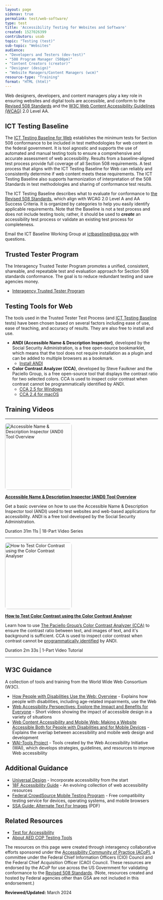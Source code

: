 ```yaml
---
layout: page
sidenav: true
permalink: test/web-software/
type: test
title: 'Accessibility Testing for Websites and Software'
created: 1527026399
contributors: usab
topic: "Testing (test)"
sub-topic: "Websites"
audience:
- "Developers and Testers (dev-test)"
- "508 Program Manager (508pm)"
- "Content Creators (creator)"
- "Designer (design)"
- "Website Managers/Content Managers (wcm)"
resource-type: "Training"
format: "HTML (html)"
---
```


Web designers, developers, and content managers play a key role in ensuring websites and digital tools are accessible, and conform to the [Revised 508 Standards][1] and the [W3C Web Content Accessibility Guidelines (WCAG)][2] 2.0 Level AA.

## ICT Testing Baseline

The [ICT Testing Baseline for Web][20] establishes the minimum tests for Section 508 conformance to be included in test methodologies for web content in the federal government. It is tool agnostic and supports the use of automated and manual testing tools to ensure a comprehensive and accurate assessment of web accessibility. Results from a baseline-aligned test process provide full coverage of all Section 508 requirements. A test process that aligns with the ICT Testing Baseline for Web can reliably and consistently determine if web content meets these requirements. The ICT Testing Baseline also supports harmonization of interpretation of the 508 Standards in test methodologies and sharing of conformance test results. 

The ICT Testing Baseline describes what to evaluate for conformance to [the Revised 508 Standards][21], which align with WCAG 2.0 Level A and AA Success Criteria. It is organized by categories to help you easily identify applicable requirements. Note that the Baseline is not a test process and does not include testing tools; rather, it should be used to ***create*** an accessibility test process or validate an existing test process for completeness.

Email the ICT Baseline Working Group at <ictbaseline@gsa.gov> with questions.

## Trusted Tester Program

The Interagency Trusted Tester Program promotes a unified, consistent, shareable, and repeatable test and evaluation approach for Section 508 standards conformance. The goal is to reduce redundant testing and save agencies money.

  * [Interagency Trusted Tester Program][3]

## Testing Tools for Web

The tools used in the Trusted Tester Test Process (and [ICT Testing Baseline][4] tests) have been chosen based on several factors including ease of use, ease of teaching, and accuracy of results. They are also free to install and use.

  * **ANDI (Accessible Name & Description Inspector)**, developed by the Social Security Administration, is a free open-source bookmarklet, which means that the tool does not require installation as a plugin and can be added to multiple browsers as a bookmark. 
      * [Install ANDI][5]
  * **Color Contrast Analyzer (CCA)**, developed by Steve Faulkner and the Paciello Group, is a free open-source tool that displays the contrast ratio for two selected colors. CCA is used to inspect color contrast when contrast cannot be programmatically identified by ANDI. 
      * [CCA 2.5 for Windows][6]
      * [CCA 2.4 for macOS][7]

## Training Videos

* * *

<div class="grid-row grid-gap">
  <div class="desktop:grid-col-3 display-flex flex-column flex-align-self-center">
    <a href="{{site.baseurl}}/training/web-software/andi-training-videos/"><img alt="Accessible Name & Description Inspector (ANDI) Tool Overview" class="img-responsive" src="https://assets.section508.gov/assets/images/thumbnails/training-video-andi-00-thumb.jpg" style="width:220px; border-radius: 8px;" /></a>
  </div>
  
  <div class="desktop:grid-col-9">
    <p>
      <a href="{{site.baseurl}}/training/web-software/andi-training-videos/"><strong>Accessible Name & Description Inspector (ANDI) Tool Overview</strong></a>
    </p>
<p>
      Get a basic overview on how to use the Accessible Name & Description Inspector tool (ANDI) used to test websites and web-based applications for accessibility. ANDI is a free tool developed by the Social Security Administration.
    </p>
<p>
      Duration 31m 11s | 18-Part Video Series
    </p>
  </div>
</div>

* * *

<div class="grid-row grid-gap">
  <div class="desktop:grid-col-3 display-flex flex-column flex-align-self-center">
    <a href="{{site.baseurl}}/training/web-software/andi-training-videos/color-contrast-analyzer/"><img alt="How to Test Color Contrast using the Color Contrast Analyser" class="img-responsive" src="https://assets.section508.gov/assets/images/thumbnails/training-video-andi-14-thumb.jpg" style="width:220px; border-radius: 8px;" /></a>
  </div>
  
  <div class="desktop:grid-col-9">
    <p>
      <a href="{{site.baseurl}}/training/web-software/andi-training-videos/color-contrast-analyzer/"><strong>How to Test Color Contrast using the Color Contrast Analyser</strong></a>
    </p>
<p>
      Learn how to use <a href="https://developer.paciellogroup.com/resources/contrastanalyser/" target="_blank">The Paciello Group’s Color Contrast Analyzer (CCA)</a> to ensure the contrast ratio between text, and images of text, and it's background is sufficient. CCA is used to inspect color contrast when contrast cannot be <a href="{{site.baseurl}}/content/glossary#programmatically-determinable">programmatically identified</a> by ANDI.
    </p>
<p>
      Duration 2m 33s | 1-Part Video Tutorial
    </p>
  </div>
</div>

* * *

## W3C Guidance

A collection of tools and training from the World Wide Web Consortium (W3C).

  * [How People with Disabilities Use the Web: Overview][8] - Explains how people with disabilities, including age-related impairments, use the Web
  * [Web Accessibility Perspectives: Explore the Impact and Benefits for Everyone][9] - Short videos showing the impact of accessible design in a variety of situations
  * [Web Content Accessibility and Mobile Web: Making a Website Accessible Both for People with Disabilities and for Mobile Devices][10] - Explains the overlap between accessibility and mobile web design and development
  * [WAI-Tools Project][11] - Tools created by the Web Accessibility Initiative (WAI), which develops strategies, guidelines, and resources to improve Web accessibility

## Additional Guidance

  * [Universal Design][12] - Incorporate accessibility from the start
  * [18F Accessibility Guide][13] - An evolving collection of web accessibility resources
  * [Federal CrowdSource Mobile Testing Program][14] - Free compatibility testing service for devices, operating systems, and mobile browsers
  * [SSA Guide: Alternate Text For Images][16] (PDF)

## Related Resources

  * [Test for Accessibility][17]
  * [About AED COP Testing Tools][18]

The resources on this page were created through interagency collaborative efforts sponsored under the [Accessibility Community of Practice (ACoP)][19], a committee under the Federal Chief Information Officers (CIO) Council and the Federal Chief Acquisition Officer (CAO) Council. These resources are endorsed by the ACoP for use across the US Government for validating conformance to the [Revised 508 Standards][1]. (Note, resources created and hosted by Federal agencies other than GSA are not included in this endorsement.)

**Reviewed/Updated:** March 2024

 [1]: https://www.access-board.gov/guidelines-and-standards/communications-and-it/about-the-ict-refresh/final-rule/text-of-the-standards-and-guidelines
 [2]: http://www.w3.org/WAI/intro/wcag.php
 [3]: {{site.baseurl}}/test/trusted-tester
 [4]: https://section508coordinators.github.io/ICTTestingBaseline/
 [5]: https://www.ssa.gov/accessibility/andi/help/install.html
 [6]: https://github.com/ThePacielloGroup/CCA-Win/releases/tag/2.5.0
 [7]: https://github.com/ThePacielloGroup/CCA-OSX/releases/tag/2.4
 [8]: https://www.w3.org/WAI/intro/people-use-web/
 [9]: https://www.w3.org/WAI/perspectives/
 [10]: https://www.w3.org/WAI/mobile/overlap.html
 [11]: https://www.w3.org/WAI/Tools/
 [12]: {{site.baseurl}}/create/universal-design
 [13]: https://pages.18f.gov/accessibility/
 [14]: https://digital.gov/services/mobile-application-testing-program/tester-information-for-the-federal-crowdsource-mobile-testing-program/
 [15]: http://www.ssa.gov/accessibility/bpl/default.htm
 [16]: http://www.ssa.gov/accessibility/files/SSA_Alternative_Text_Guide.pdf
 [17]: {{site.baseurl}}/test
 [18]: {{site.baseurl}}/test/about-testing-tools
 [19]: https://www.cio.gov/about/members-and-leadership/accessibility-cop/
 [20]: https://ictbaseline.access-board.gov/
 [21]: https://www.access-board.gov/ict/